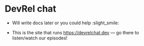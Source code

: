 # DevRel chat

- Will write docs later or you could help :slight_smile:

- This is the site that runs https://devrelchat.dev — go there to listen/watch our episodes!
